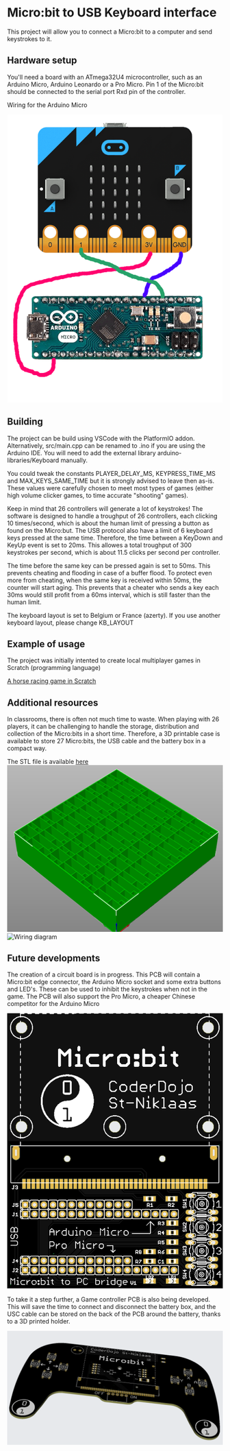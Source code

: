 # Micro:bit to USB Keyboard interface

This project will allow you to connect a Micro:bit to a computer and send keystrokes to it.

## Hardware setup

You'll need a board with an ATmega32U4 microcontroller, such as an Arduino Micro, Arduino Leonardo or a Pro Micro. Pin 1 of the Micro:bit should be connected to the serial port Rxd pin of the controller.

Wiring for the Arduino Micro

![Wiring diagram](https://github.com/jimd80/MicrobitUsbKeyboard/blob/main/doc/Microbit%20to%20arduino%20micro%20connection.png?raw=true)

## Building

The project can be build using VSCode with the PlatformIO addon. Alternatively, src/main.cpp can be renamed to .ino if you are using the Arduino IDE. You will need to add the external library arduino-libraries/Keyboard manually.

You could tweak the constants PLAYER_DELAY_MS, KEYPRESS_TIME_MS and MAX_KEYS_SAME_TIME but it is strongly advised to leave then as-is. These values were carefully chosen to meet most types of games (either high volume clicker games, to time accurate "shooting" games).

Keep in mind that 26 controllers will generate a lot of keystrokes! The software is designed to handle a troughput of 26 controllers, each clicking 10 times/second, which is about the human limit of pressing a button as found on the Micro:but. The USB protocol also have a limit of 6 keyboard keys pressed at the same time. Therefore, the time between a KeyDown and KeyUp event is set to 20ms. This allowes a total troughput of 300 keystrokes per second, which is about 11.5 clicks per second per controller.

The time before the same key can be pressed again is set to 50ms. This prevents cheating and flooding in case of a buffer flood. To protect even more from cheating, when the same key is received within 50ms, the counter will start aging. This prevents that a cheater who sends a key each 30ms would still profit from a 60ms interval, which is still faster than the human limit.

The keyboard layout is set to Belgium or France (azerty). If you use another keyboard layout, please change KB_LAYOUT


## Example of usage

The project was initially intented to create local multiplayer games in Scratch (programming language)

[A horse racing game in Scratch](https://scratch.mit.edu/projects/1110965589/)

## Additional resources

In classrooms, there is often not much time to waste. When playing with 26 players, it can be challenging to handle the storage, distribution and collection of the Micro:bits in a short time. Therefore, a 3D printable case is available to store 27 Micro:bits, the USB cable and the battery box in a compact way.

The STL file is available [here](https://github.com/jimd80/MicrobitUsbKeyboard/blob/main/doc/Microbit%20case.stl?raw=true)
![Wiring diagram](https://github.com/jimd80/MicrobitUsbKeyboard/blob/main/doc/Microbit%20case%20stl%20file.png?raw=true)
![Wiring diagram](https://github.com/jimd80/MicrobitUsbKeyboard/blob/main/doc/Microbit%20case%20printed%202.png?raw=true)

## Future developments

The creation of a circuit board is in progress. This PCB will contain a Micro:bit edge connector, the Arduino Micro socket and some extra buttons and LED's. These can be used to inhibit the keystrokes when not in the game. The PCB will also support the Pro Micro, a cheaper Chinese competitor for the Arduino Micro

![Wiring diagram](https://github.com/jimd80/MicrobitUsbKeyboard/blob/main/doc/Microbit%20arduino%20bridge%20pcb.png?raw=true)

To take it a step further, a Game controller PCB is also being developed. This will save the time to connect and disconnect the battery box, and the USC cable can be stored on the back of the PCB around the battery, thanks to a 3D printed holder.

![Wiring diagram](https://github.com/jimd80/MicrobitUsbKeyboard/blob/main/doc/Gamecontroller%20pcb%203d.png?raw=true)
